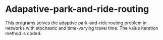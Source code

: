 # Adapative-park-and-ride-routing

This programs solves the adaptive park-and-ride routing problem in networks with stochastic and time-varying travel time. The value iteration method is coded.
